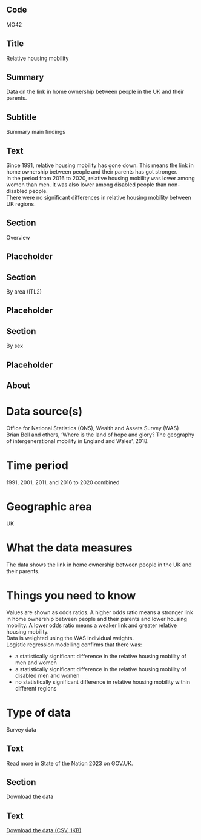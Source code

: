 ## Code
MO42

## Title
Relative housing mobility

## Summary
Data on the link in home ownership between people in the UK and their parents.

## Subtitle
Summary main findings

## Text
Since 1991, relative housing mobility has gone down. This means the link in home ownership between people and their parents has got stronger.
<br>
In the period from 2016 to 2020, relative housing mobility was lower among women than men. It was also lower among disabled people than non-disabled people.
<br>
There were no significant differences in relative housing mobility between UK regions.

## Section
Overview

## Placeholder

## Section
By area (ITL2)

## Placeholder

## Section
By sex

## Placeholder

## About
# Data source(s)
Office for National Statistics (ONS), Wealth and Assets Survey (WAS)
<br>
Brian Bell and others, ‘Where is the land of hope and glory? The geography of intergenerational mobility in England and Wales’, 2018.

# Time period
1991, 2001, 2011, and 2016 to 2020 combined

# Geographic area
UK

# What the data measures
The data shows the link in home ownership between people in the UK and their parents.

# Things you need to know
Values are shown as odds ratios. A higher odds ratio means a stronger link in home ownership between people and their parents and lower housing mobility. A lower odds ratio means a weaker link and greater relative housing mobility.
<br>
Data is weighted using the WAS individual weights.
<br>
Logistic regression modelling confirms that there was:
<ul class="govuk-list">
<li>a statistically significant difference in the relative housing mobility of men and women</li>
<li>a statistically significant difference in the relative housing mobility of disabled men and women</li>
<li>no statistically significant difference in relative housing mobility within different regions</li>
</ul>

# Type of data
Survey data

## Text
Read more in State of the Nation 2023 on GOV.UK.

## Section
Download the data

## Text
<p class="govuk-body">
    <a href="#" class="govuk-link">Download the data (CSV, 1KB)</a>
</p>
